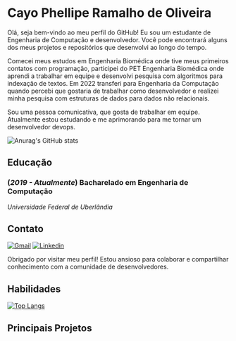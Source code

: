 # Cayo Phellipe Ramalho de Oliveira

Olá, seja bem-vindo ao meu perfil do GitHub! Eu sou um estudante de Engenharia de Computação e desenvolvedor. Você pode encontrará alguns dos meus projetos e repositórios que desenvolvi ao longo do tempo.

Comecei meus estudos em Engenharia Biomédica onde tive meus primeiros contatos com programação, participei do PET Engenharia Biomédica onde aprendi a trabalhar em equipe e desenvolvi pesquisa com algoritmos para indexação de textos. 
Em 2022 transferi para Engenharia da Computação quando percebi que gostaria de trabalhar como desenvolvedor e realizei minha pesquisa com estruturas de dados para dados não relacionais.

Sou uma pessoa comunicativa, que gosta de trabalhar em equipe. Atualmente estou estudando e me aprimorando para me tornar um desenvolvedor devops.

![Anurag's GitHub stats](https://github-readme-stats.vercel.app/api?username=CayoPOliveira&theme=dracula&hide=prs,issues&count_private=true&show_icons=true&include_all_commits=true&custom_title=CayoPOliveira)

## Educação

### (*2019 - Atualmente*) Bacharelado em Engenharia de Computação 
*Universidade Federal de Uberlândia*

## Contato

[![Gmail](https://img.shields.io/badge/gmail-red.svg?&style=for-the-badge&logo=gmail&logoColor=white&scale=0.5)](mailto:cayoproliveira@gmail.com)
[![Linkedin](https://img.shields.io/badge/linkedin-%230077B5.svg?&style=for-the-badge&logo=linkedin&logoColor=white&scale=0.5)](https://www.linkedin.com/in/cayoproliveira/)

Obrigado por visitar meu perfil! Estou ansioso para colaborar e compartilhar conhecimento com a comunidade de desenvolvedores.

## Habilidades

[![Top Langs](https://github-readme-stats.vercel.app/api/top-langs/?username=CayoPOliveira&theme=dracula&langs_count=5&layout=compact)](https://github.com/CayoPOliveira/)

## Principais Projetos
<!--
<a href="https://github.com/CayoPOliveira/MaxRepeats">
  <img align="center" src="https://github-readme-stats.vercel.app/api/pin/?username=CayoPOliveira&repo=MaxRepeats&theme=dracula" />
</a>
<a href="https://github.com/CayoPOliveira/FromNAND2Tetris">
  <img align="center" src="https://github-readme-stats.vercel.app/api/pin/?username=CayoPOliveira&repo=FromNAND2Tetris&theme=dracula" />
</a>
<a href="https://github.com/CayoPOliveira/BWTC">
  <img align="center" src="https://github-readme-stats.vercel.app/api/pin/?username=CayoPOliveira&repo=BWTC&theme=dracula" />
</a>
</a>
<a href="https://github.com/CayoPOliveira/Marathon-Training">
  <img align="center" src="https://github-readme-stats.vercel.app/api/pin/?username=CayoPOliveira&repo=Marathon-Training&theme=dracula" />
</a>
<a href="https://github.com/CayoPOliveira/SuffixArray">
  <img align="center" src="https://github-readme-stats.vercel.app/api/pin/?username=CayoPOliveira&repo=SuffixArray&theme=dracula" />
</a>
/>
